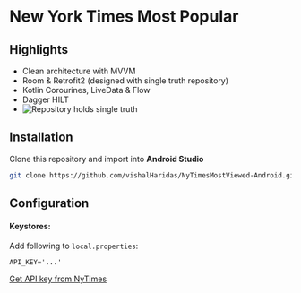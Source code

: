 # New York Times Most Popular 

## Highlights
* Clean architecture with MVVM
* Room & Retrofit2 (designed with single truth repository)
* Kotlin Corourines, LiveData & Flow
* Dagger HILT  
* ![Repository holds single truth](https://developer.android.com/topic/libraries/architecture/images/final-architecture.png "Single Truth Repository")

## Installation
Clone this repository and import into **Android Studio**
```bash
git clone https://github.com/vishalHaridas/NyTimesMostViewed-Android.git
```

## Configuration
#### Keystores:
Add following to `local.properties`:
```
API_KEY='...'
```
[Get API key from NyTimes](https://developer.nytimes.com/apis)
